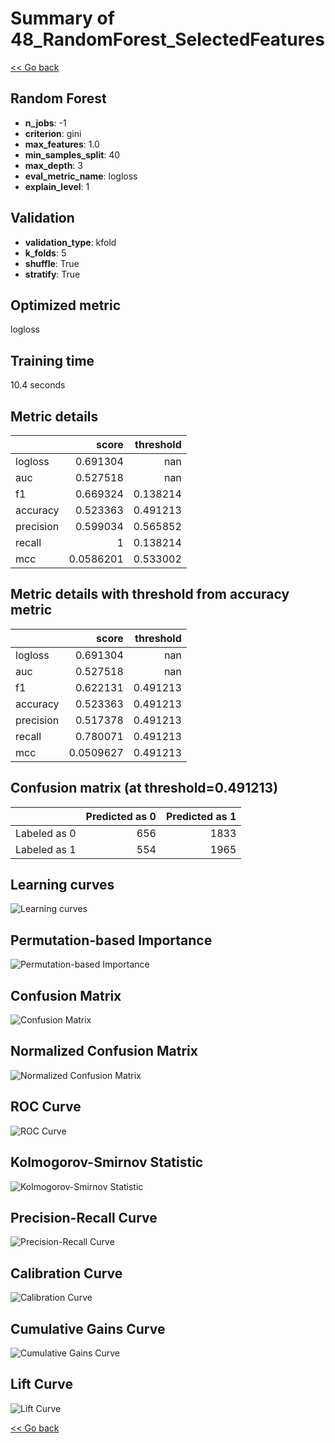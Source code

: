 # Summary of 48_RandomForest_SelectedFeatures

[<< Go back](../README.md)


## Random Forest
- **n_jobs**: -1
- **criterion**: gini
- **max_features**: 1.0
- **min_samples_split**: 40
- **max_depth**: 3
- **eval_metric_name**: logloss
- **explain_level**: 1

## Validation
 - **validation_type**: kfold
 - **k_folds**: 5
 - **shuffle**: True
 - **stratify**: True

## Optimized metric
logloss

## Training time

10.4 seconds

## Metric details
|           |     score |   threshold |
|:----------|----------:|------------:|
| logloss   | 0.691304  |  nan        |
| auc       | 0.527518  |  nan        |
| f1        | 0.669324  |    0.138214 |
| accuracy  | 0.523363  |    0.491213 |
| precision | 0.599034  |    0.565852 |
| recall    | 1         |    0.138214 |
| mcc       | 0.0586201 |    0.533002 |


## Metric details with threshold from accuracy metric
|           |     score |   threshold |
|:----------|----------:|------------:|
| logloss   | 0.691304  |  nan        |
| auc       | 0.527518  |  nan        |
| f1        | 0.622131  |    0.491213 |
| accuracy  | 0.523363  |    0.491213 |
| precision | 0.517378  |    0.491213 |
| recall    | 0.780071  |    0.491213 |
| mcc       | 0.0509627 |    0.491213 |


## Confusion matrix (at threshold=0.491213)
|              |   Predicted as 0 |   Predicted as 1 |
|:-------------|-----------------:|-----------------:|
| Labeled as 0 |              656 |             1833 |
| Labeled as 1 |              554 |             1965 |

## Learning curves
![Learning curves](learning_curves.png)

## Permutation-based Importance
![Permutation-based Importance](permutation_importance.png)
## Confusion Matrix

![Confusion Matrix](confusion_matrix.png)


## Normalized Confusion Matrix

![Normalized Confusion Matrix](confusion_matrix_normalized.png)


## ROC Curve

![ROC Curve](roc_curve.png)


## Kolmogorov-Smirnov Statistic

![Kolmogorov-Smirnov Statistic](ks_statistic.png)


## Precision-Recall Curve

![Precision-Recall Curve](precision_recall_curve.png)


## Calibration Curve

![Calibration Curve](calibration_curve_curve.png)


## Cumulative Gains Curve

![Cumulative Gains Curve](cumulative_gains_curve.png)


## Lift Curve

![Lift Curve](lift_curve.png)



[<< Go back](../README.md)
